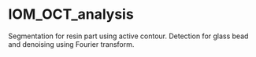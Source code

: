 # IOM_OCT_analysis
Segmentation for resin part using active contour. Detection for glass bead and denoising using Fourier transform.
